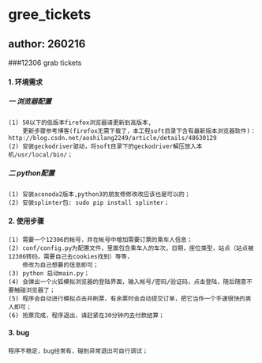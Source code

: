 # gree_tickets
## author: 260216
###12306 grab tickets

#### 1. 环境需求
#####    一 浏览器配置
    (1) 50以下的低版本firefox浏览器请更新到高版本,
        更新步骤参考博客(firefox无需下载了，本工程soft目录下含有最新版本浏览器软件)：http://blog.csdn.net/aoshilang2249/article/details/48630129
    (2) 安装geckodriver驱动，将soft目录下的geckodriver解压放入本机/usr/local/bin/；
#####    二 python配置
    (1) 安装aconoda2版本,python3的朋友修修改改应该也是可以的；
    (2) 安装splinter包: sudo pip install splinter；

#### 2. 使用步骤
    (1) 需要一个12306的帐号，并在帐号中增加需要订票的乘车人信息；
    (2) conf/config.py为配置文件，里面包含乘车人的车次，日期，座位类型，站点（站点被12306转码，需要自己去cookies找到）等等，
        修改为自己想要的信息即可；
    (3) python 启动main.py；
    (4) 会弹出一个火狐模拟浏览器的登陆界面，输入帐号/密码/验证码，点击登陆，随后随意不要触碰浏览器了；
    (5) 程序会自动进行模拟点击并刷票，有余票时会自动提交订单，把它当作一个手速很快的男人即可；
    (6) 抢票完成，程序退出，请赶紧在30分钟内去付款结算；

#### 3. bug
    程序不稳定，bug经常有，碰到异常退出可自行调试；
